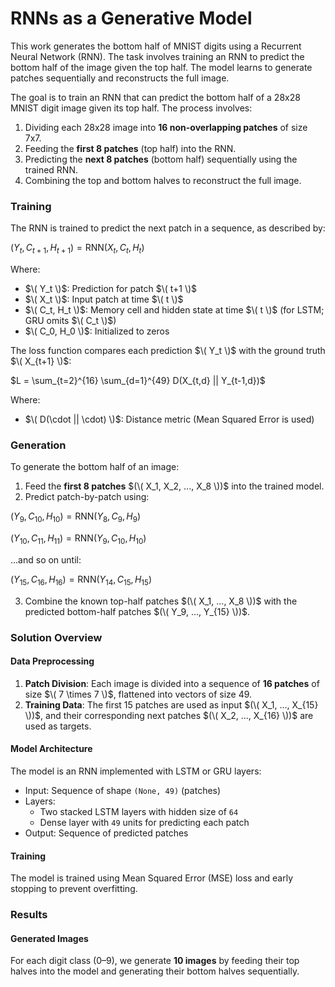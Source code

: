 # RNNs as a Generative Model

This work generates the bottom half of MNIST digits using a Recurrent Neural Network (RNN). The task involves training an RNN to predict the bottom half of the image given the top half. The model learns to generate patches sequentially and reconstructs the full image.

The goal is to train an RNN that can predict the bottom half of a 28x28 MNIST digit image given its top half. The process involves:

1. Dividing each 28x28 image into **16 non-overlapping patches** of size 7x7.
2. Feeding the **first 8 patches** (top half) into the RNN.
3. Predicting the **next 8 patches** (bottom half) sequentially using the trained RNN.
4. Combining the top and bottom halves to reconstruct the full image.
   
### Training
The RNN is trained to predict the next patch in a sequence, as described by:


$(Y_t, C_{t+1}, H_{t+1}) = \text{RNN}(X_t, C_t, H_t)$

Where:
- $\( Y_t \)$: Prediction for patch $\( t+1 \)$
- $\( X_t \)$: Input patch at time $\( t \)$
- $\( C_t, H_t \)$: Memory cell and hidden state at time $\( t \)$ (for LSTM; GRU omits $\( C_t \)$)
- $\( C_0, H_0 \)$: Initialized to zeros

The loss function compares each prediction $\( Y_t \)$ with the ground truth $\( X_{t+1} \)$:

$L = \sum_{t=2}^{16} \sum_{d=1}^{49} D(X_{t,d} || Y_{t-1,d})$

Where:
- $\( D(\cdot || \cdot) \)$: Distance metric (Mean Squared Error is used)

### Generation
To generate the bottom half of an image:
1. Feed the **first 8 patches** $(\( X_1, X_2, ..., X_8 \))$ into the trained model.
2. Predict patch-by-patch using:


$(Y_9, C_{10}, H_{10}) = \text{RNN}(Y_8, C_9, H_9)$

$(Y_{10}, C_{11}, H_{11}) = \text{RNN}(Y_9, C_{10}, H_{10})$

...and so on until:

$(Y_{15}, C_{16}, H_{16}) = \text{RNN}(Y_{14}, C_{15}, H_{15})$

3. Combine the known top-half patches $(\( X_1, ..., X_8 \))$ with the predicted bottom-half patches $(\( Y_9, ..., Y_{15} \))$.

### Solution Overview

#### Data Preprocessing
1. **Patch Division**: Each image is divided into a sequence of **16 patches** of size $\( 7 \times 7 \)$, flattened into vectors of size 49.
2. **Training Data**: The first 15 patches are used as input $(\( X_1, ..., X_{15} \))$, and their corresponding next patches $(\( X_2, ..., X_{16} \))$ are used as targets.

#### Model Architecture
The model is an RNN implemented with LSTM or GRU layers:
- Input: Sequence of shape `(None, 49)` (patches)
- Layers:
    - Two stacked LSTM layers with hidden size of `64`
    - Dense layer with `49` units for predicting each patch
- Output: Sequence of predicted patches

#### Training
The model is trained using Mean Squared Error (MSE) loss and early stopping to prevent overfitting.

### Results

#### Generated Images
For each digit class (0–9), we generate **10 images** by feeding their top halves into the model and generating their bottom halves sequentially.



